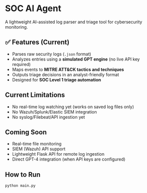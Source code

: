 # SOC AI Agent  

A lightweight AI-assisted log parser and triage tool for cybersecurity monitoring.  

## ✅ Features (Current)  
- Parses raw security logs (`.json` format)  
- Analyzes entries using a **simulated GPT engine** (no live API key required)  
- Maps events to **MITRE ATT&CK tactics and techniques**  
- Outputs triage decisions in an analyst-friendly format  
- Designed for **SOC Level 1 triage automation**  

## Current Limitations  
- No real-time log watching yet (works on saved log files only)  
- No Wazuh/Splunk/Elastic SIEM integration  
- No syslog/Filebeat/API ingestion yet  

## Coming Soon  
- Real-time file monitoring  
- SIEM (Wazuh) API support  
- Lightweight Flask API for remote log ingestion  
- Direct GPT-4 integration (when API keys are configured)  

## How to Run  
```bash
python main.py
